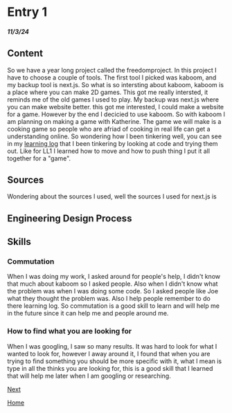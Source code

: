 # Entry 1
##### 11/3/24

## Content 
So we have a year long project called the freedomproject. In this project I have to choose a couple of tools. The first tool I picked was kaboom, and my backup tool is next.js. So what is so intersting about kaboom, kaboom is a place where you can make 2D games. This got me really intersted, it reminds me of the old games I used to play. My backup was next.js where you can make website better. this got me interested, I could make a website for a game. However by the end I decicied to use kaboom. So with kaboom I am planning on making a game with Katherine. The game we will make is a cooking game so people who are afriad of cooking in real life can get a understanding online. So wondering how I been tinkering well, you can see in my [learning log](../tool/learning-log.md) that I been tinkering by looking at code and trying them out. Like for LL1 I learned how to move and how to push thing I put it all together for a "game". 

## Sources 
Wondering about the sources I used, well the sources I used for next.js is

## Engineering Design Process

## Skills 
### Commutation
When I was doing my work, I asked around for people's help, I didn't know that much about kaboom so I asked people. Also when I didn't know what the problem was when I was doing some code. So I asked people like Joe what they thought the problem was. Also I help people remember to do there learning log. So commutation is a good skill to learn and will help me in the future since it can help me and people around me.

### How to find what you are looking for
When I was googling, I saw so many results. It was hard to look for what I wanted to look for, however I away around it, I found that when you are trying to find something you should be more specific with it, what I mean is type in all the thinks you are looking for, this is a good skill that I learned that will help me later when I am googling or researching. 



[Next](entry02.md)

[Home](../README.md)
